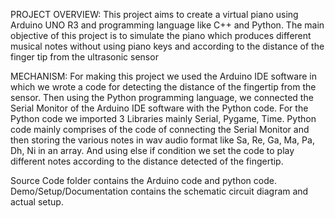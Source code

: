 PROJECT OVERVIEW:
This project aims to create a virtual piano using Arduino UNO R3 and programming language like C++ and Python. The main objective of this project is to simulate the piano which produces different musical notes without using piano keys and according to the distance of the finger tip from the ultrasonic sensor 

MECHANISM:
For making this project we used the Arduino IDE software in which we wrote a code for detecting the distance of the fingertip from the sensor.
Then using the Python programming language, we connected the Serial Monitor of the Arduino IDE software with the Python code. For the Python code we imported 3 Libraries mainly Serial, Pygame, Time. Python code mainly comprises of the code of connecting the Serial Monitor and then storing the various notes in wav audio format like Sa, Re, Ga, Ma, Pa, Dh, Ni in an array. And using else if condition we set the code to play different notes according to the distance detected of the fingertip. 

Source Code folder contains the Arduino code and python code.
Demo/Setup/Documentation contains the schematic circuit diagram and actual setup.

